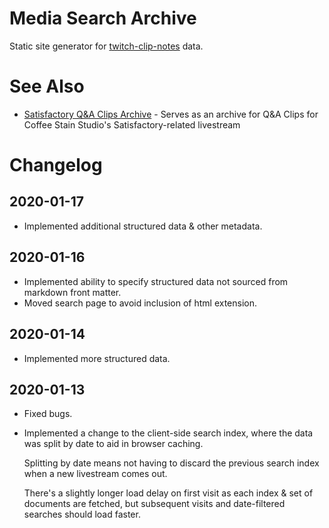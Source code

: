 # Media Search Archive

Static site generator for
	[twitch-clip-notes](https://github.com/SignpostMarv/twitch-clip-notes)
	data.

# See Also

* [Satisfactory Q&A Clips Archive](https://clips.satisfactory.signpostmarv.name/) - Serves as an archive for Q&A Clips for Coffee Stain Studio's Satisfactory-related livestream

# Changelog

## 2020-01-17
* Implemented additional structured data & other metadata.

## 2020-01-16
* Implemented ability to specify structured data not sourced from markdown front matter.
* Moved search page to avoid inclusion of html extension.

## 2020-01-14
* Implemented more structured data.

## 2020-01-13
* Fixed bugs.

* Implemented a change to the client-side search index,
	where the data was split by date to aid in browser caching.

	Splitting by date means not having to discard the previous search index when a new livestream comes out.

	There's a slightly longer load delay on first visit as each index & set of documents are fetched, but subsequent visits and date-filtered searches should load faster.
